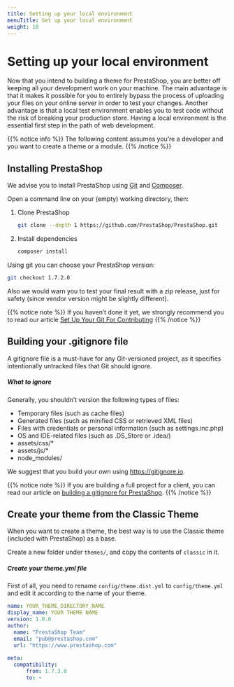 ```yaml
---
title: Setting up your local environment
menuTitle: Set up your local environment
weight: 10
---
```


# Setting up your local environment

Now that you intend to building a theme for PrestaShop, you are better off keeping all your development work on your machine. The main advantage is that it makes it possible for you to entirely bypass the process of uploading your files on your online server in order to test your changes. Another advantage is that a local test environment enables you to test code without the risk of breaking your production store. Having a local environment is the essential first step in the path of web development.

{{% notice info %}}
The following content assumes you’re a developer and you want to create a theme or a module.
{{% /notice %}}

## Installing PrestaShop

We advise you to install PrestaShop using [Git](https://git-scm.com/) and [Composer](https://getcomposer.org/).

Open a command line on your (empty) working directory, then:

1. Clone PrestaShop
    ```bash
    git clone --depth 1 https://github.com/PrestaShop/PrestaShop.git
    ```
    
2. Install dependencies
    ```bash
    composer install
    ```
    
Using git you can choose your PrestaShop version:
```bash
git checkout 1.7.2.0
```

Also we would warn you to test your final result with a zip release, just for safety (since vendor version might be slightly different).

{{% notice note %}}
If you haven’t done it yet, we strongly recommend you to read our article [Set Up Your Git For Contributing](https://build.prestashop.com/howtos/misc/set-up-your-git-for-contributing/)
{{% /notice %}}

## Building your .gitignore file

A gitignore file is a must-have for any Git-versioned project, as it specifies intentionally untracked files that Git should ignore.

##### What to ignore

Generally, you shouldn’t version the following types of files:

* Temporary files (such as cache files)
* Generated files (such as minified CSS or retrieved XML files)
* Files with credentials or personal information (such as settings.inc.php)
* OS and IDE-related files (such as .DS_Store or .idea/)
* assets/css/*
* assets/js/*
* node_modules/

We suggest that you build your own using https://gitignore.io.

{{% notice note %}}
If you are building a full project for a client, you can read our article on [building a gitignore for PrestaShop](https://build.prestashop.com/howtos/misc/prestashop-perfect-gitignore/).
{{% /notice %}}

## Create your theme from the Classic Theme

When you want to create a theme, the best way is to use the Classic theme (included with PrestaShop) as a base.

Create a new folder under `themes/`, and copy the contents of `classic` in it.

##### Create your theme.yml file

First of all, you need to rename `config/theme.dist.yml` to `config/theme.yml` and edit it according to the name of your theme.

```yaml
name: YOUR_THEME_DIRECTORY_NAME
display_name: YOUR THEME NAME
version: 1.0.0
author:
  name: "PrestaShop Team"
  email: "pub@prestashop.com"
  url: "https://www.prestashop.com"
 
meta:
  compatibility:
      from: 1.7.3.0
      to: ~
```
